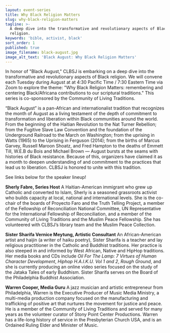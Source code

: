 ```yaml
---
layout: event-series
title: Why Black Religion Matters
slug: why-black-religion-matters
tagline: >-
  A deep dive into the transformative and revolutionary aspects of Black
  religion.
keywords: 'bible, activist, black'
sort_order: 1
published: true
image_filename: black-august.jpg
image_alt_text: 'Black August: Why Black Religion Matters'
---
```


In honor of "Black August," CLBSJ is embarking on a deep dive into the
transformative and revolutionary aspects of Black religion.  We will
convene each Tuesday during August at at 4:30 Pacific Time / 7:30
Eastern Time via Zoom to explore the theme: "Why Black Religion Matters:
remembering and centering Black/Africana contributions to our scriptural
traditions." This series is co-sponsored by the Community of Living Traditions.

“Black August” is a pan-African and internationalist tradition that
recognizes the month of August as a living testament of the depth of
commitment to transformation and liberation within Black communities
around the world. From the beginning of the Haitian Revolution to the
Nat Turner Rebellion; from the Fugitive Slave Law Convention and the
foundation of the Underground Railroad to the March on Washington; from
the uprising in Watts (1965) to the Uprising in Ferguson (2014); from
the births of Marcus Garvey, Russell Maroon Shoatz, and Fred Hampton to
the deaths of Emmett Till, W.E.B du Bois and Michael Brown — August
bursts at the seams with histories of Black resistance. Because of this,
organizers have claimed it as a month to deepen understanding of and
commitment to the practices that lead us to liberation. CLBSJ is honored
to unite with this tradition.

See links below for the speaker lineup!

**Sherly Fabre, Series Host**
A Haitian-American immigrant who grew up Catholic and converted to Islam, Sherly is a seasoned grassroots activist who builds capacity at local, national and international levels. She is the co-chair of the boards of Proyecto Faro and the Truth Telling Project, a member of the Fellowship of Reconciliation National Committee, UN Representative for the International Fellowship of Reconciliation, and a member of the Community of Living Traditions and the Muslim Peace Fellowship. She has volunteered with CLBSJ’s library team and the Muslim Peace Collection.

**Sister Sharifa Vernice Meytung, Artistic Consultant** 
An African-American artist and haijin (a writer of haiku poetry), Sister Sharifa is a teacher and lay religious practitioner in the Catholic and Buddhist traditions. Her practice is also steeped in and informed by West African, Native and HipHop traditions. Her media books and CDs include _Oil For The Lamp: 7 Virtues of Human Character Development_, _Hiphop H.A.I.K.U. Vol 1 and 2_, _Rough Ground_, and she is currently producing an online video series focused on the study of the Jataka Tales of early Buddhism. Sister Sharifa serves on the Board of the Philadelphia Buddhist Association.

**Warren Cooper, Media Guru**
A jazz musician and artistic entrepreneur from Philadelphia, Warren is the Executive Producer of Music Media Ministry, a multi-media production company focused on the manufacturing and trafficking of positive art that nurtures the movement for justice and peace. He is a member of the Community of Living Traditions and served for many years as the volunteer curator of Stony Point Center Productions. Warren has a life-long history of service in the Presbyterian Church USA, and is an Ordained Ruling Elder and Minister of Music.
